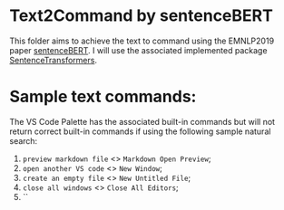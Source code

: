 # Text2Command by sentenceBERT

This folder aims to achieve the text to command using the EMNLP2019 paper [sentenceBERT](https://arxiv.org/abs/1908.10084). I will use the associated implemented package [SentenceTransformers](https://www.sbert.net/).

# Sample text commands:

The VS Code Palette has the associated built-in commands but will not return correct built-in commands if using the following sample natural search:

1. `preview markdown file` <> `Markdown Open Preview`;
2. `open another VS code` <> `New Window`;
3. `create an empty file` <> `New Untitled File`;
4. `close all windows` <> `Close All Editors`;
5. ``
